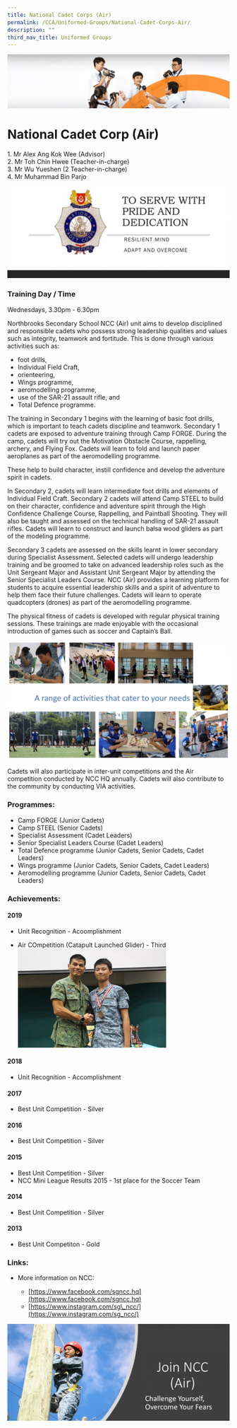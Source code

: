 ```yaml
---
title: National Cadet Corps (Air)
permalink: /CCA/Uniformed-Groups/National-Cadet-Corps-Air/
description: ""
third_nav_title: Uniformed Groups
---
```

![](/images/cca.jpg)

National Cadet Corp (Air)
=========================
1\. Mr Alex Ang Kok Wee (Advisor) <br>
2\. Mr Toh Chin Hwee (Teacher-in-charge) <br>
3\. Mr Wu Yueshen (2 Teacher-in-charge) <br>
4\. Mr Muhammad Bin Parjo

![](/images/For%20Website%202.png)

### Training Day / Time

Wednesdays, 3.30pm - 6.30pm  

Northbrooks Secondary School NCC (Air) unit aims to develop disciplined and responsible cadets who possess strong leadership qualities and values such as integrity, teamwork and fortitude. This is done through various activities such as:

*   foot drills,&nbsp;
*   Individual Field Craft,&nbsp;
*   orienteering,
*   Wings programme,
*   aeromodelling programme,
*   use of the SAR-21 assault rifle, and&nbsp;
*   Total Defence programme.

  
The training in Secondary 1 begins with the learning of basic foot drills, which is important to teach cadets discipline and teamwork. Secondary 1 cadets are exposed to adventure training through Camp FORGE. During the camp, cadets will try out the Motivation Obstacle Course, rappelling, archery, and Flying Fox. Cadets will learn to fold and launch paper aeroplanes as part of the aeromodelling programme.  
  
These help to build character, instill confidence and develop the adventure spirit in cadets.  
  
In Secondary 2, cadets will learn intermediate foot drills and elements of Individual Field Craft. Secondary 2 cadets will attend Camp STEEL to build on their character, confidence and adventure spirit through the High Confidence Challenge Course, Rappelling, and Paintball Shooting. They will also be taught and assessed on the technical handling of SAR-21 assault rifles. Cadets will learn to construct and launch balsa wood gliders as part of the modeling programme.  
  
Secondary 3 cadets are assessed on the skills learnt in lower secondary during Specialist Assessment. Selected cadets will undergo leadership training and be groomed to take on advanced leadership roles such as the Unit Sergeant Major and Assistant Unit Sergeant Major by attending the Senior Specialist Leaders Course. NCC (Air) provides a learning platform for students to acquire essential leadership skills and a spirit of adventure to help them face their future challenges. Cadets will learn to operate quadcopters (drones) as part of the aeromodelling programme.  
  
The physical fitness of cadets is developed with regular physical training sessions. These trainings are made enjoyable with the occasional introduction of games such as soccer and Captain’s Ball.

![](/images/NCC%20Activities.jpeg)

Cadets will also participate in inter-unit competitions and the Air competition conducted by NCC HQ annually. Cadets will also contribute to the community by conducting VIA activities.
 
### Programmes:
*   Camp FORGE (Junior Cadets)
*   Camp STEEL (Senior Cadets)
*   Specialist Assessment (Cadet Leaders)
*   Senior Specialist Leaders Course (Cadet Leaders)
*   Total Defence programme (Junior Cadets, Senior Cadets, Cadet Leaders)
*   Wings programme (Junior Cadets, Senior Cadets, Cadet Leaders)
*   Aeromodelling programme (Junior Cadets, Senior Cadets, Cadet Leaders)
 
### Achievements:

#### 2019


*   Unit Recognition - Acoomplishment

*   Air COmpetition (Catapult Launched Glider) - Third
&nbsp;<img src="/images/NCC1.jpeg" style="width:70%">

#### 2018

*   Unit Recognition - Accomplishment

  

#### 2017

*   Best Unit Competition - Silver

  

#### 2016

*   Best Unit Competition - Silver

  

#### 2015

*   Best Unit Competition - Silver
*   NCC Mini League Results 2015 - 1st place for the Soccer Team

  

#### 2014

*   Best Unit Competition - Silver

  

#### 2013

*   Best Unit Competiton - Gold

  

### Links:

*   More information on NCC:

    *   [https://www.facebook.com/sgncc.hq](https://www.facebook.com/sgncc.hq)
    *   [https://www.instagram.com/sg\_ncc/](https://www.instagram.com/sg_ncc/)

![](/images/For%20Website%201.png)